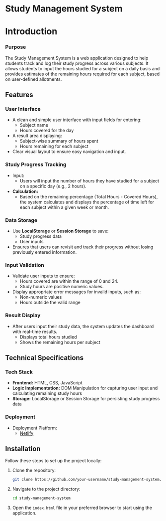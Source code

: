 
# Study Management System

# Introduction

### Purpose
The Study Management System is a web application designed to help students track and log their study progress across various subjects. It allows students to input the hours studied for a subject on a daily basis and provides estimates of the remaining hours required for each subject, based on user-defined allotments.

## Features

### User Interface
- A clean and simple user interface with input fields for entering:
  - Subject name
  - Hours covered for the day
- A result area displaying:
  - Subject-wise summary of hours spent
  - Hours remaining for each subject
- Clear visual layout to ensure easy navigation and input.

### Study Progress Tracking
- Input:
  - Users will input the number of hours they have studied for a subject on a specific day (e.g., 2 hours).
- **Calculation:**
  - Based on the remaining percentage (Total Hours - Covered Hours), the system calculates and displays the percentage of time left for each subject within a given week or month.

### Data Storage
- Use **LocalStorage** or **Session Storage** to save:
  - Study progress data
  - User inputs
- Ensures that users can revisit and track their progress without losing previously entered information.

### Input Validation
- Validate user inputs to ensure:
  - Hours covered are within the range of 0 and 24.
  - Study hours are positive numeric values.
- Display appropriate error messages for invalid inputs, such as:
  - Non-numeric values
  - Hours outside the valid range

### Result Display
- After users input their study data, the system updates the dashboard with real-time results.
  - Displays total hours studied
  - Shows the remaining hours per subject

## Technical Specifications

### **Tech Stack**
- **Frontend:** HTML, CSS, JavaScript
- **Logic Implementation:** DOM Manipulation for capturing user input and calculating remaining study hours
- **Storage:** LocalStorage or Session Storage for persisting study progress data

### Deployment
- Deployment Platform:
  - [Netlify](https://studyms.netlify.app/)

## Installation

Follow these steps to set up the project locally:

1. Clone the repository:
   ```bash
   git clone https://github.com/your-username/study-management-system.git
   ```
2. Navigate to the project directory:
   ```bash
   cd study-management-system
   ```
3. Open the `index.html` file in your preferred browser to start using the application.

